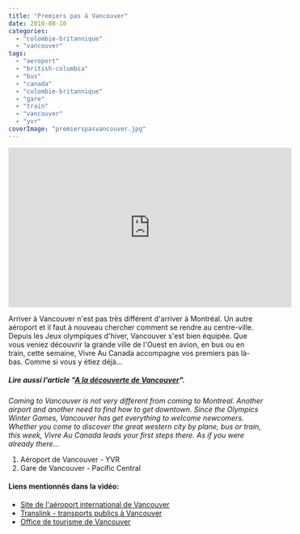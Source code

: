 ```yaml
---
title: "Premiers pas à Vancouver"
date: 2010-08-10
categories: 
  - "colombie-britannique"
  - "vancouver"
tags: 
  - "aeroport"
  - "british-columbia"
  - "bus"
  - "canada"
  - "colombie-britannique"
  - "gare"
  - "train"
  - "vancouver"
  - "yvr"
coverImage: "premierspasvancouver.jpg"
---
```


<iframe src="https://www.youtube.com/embed/TNOemZgFBtg" width="560" height="315" frameborder="0" allowfullscreen="allowfullscreen"></iframe>

Arriver à Vancouver n'est pas très différent d'arriver à Montréal. Un autre aéroport et il faut à nouveau chercher comment se rendre au centre-ville. Depuis les Jeux olympiques d'hiver, Vancouver s'est bien équipée. Que vous veniez découvrir la grande ville de l'Ouest en avion, en bus ou en train, cette semaine, Vivre Au Canada accompagne vos premiers pas là-bas. Comme si vous y étiez déjà...

##### Lire aussi l'article "[A la découverte de Vancouver](https://noteauvoyageur.eu/decouvrir-vancouver-premiere-partie/)".

_Coming to Vancouver is not very different from coming to Montreal. Another airport and another need to find how to get downtown. Since the Olympics Winter Games, Vancouver has get everything to welcome newcomers. Whether you come to discover the great western city by plane, bus or train, this week, Vivre Au Canada leads your first steps there. As if you were already there..._

1. Aéroport de Vancouver - YVR
2. Gare de Vancouver - Pacific Central

#### Liens mentionnés dans la vidéo:

- [Site de l'aéroport international de Vancouver](http://www.yvr.ca/fr/Default.aspx)
- [Translink - transports publics à Vancouver](http://www.translink.ca/)
- [Office de tourisme de Vancouver](http://www.tourismvancouver.com/)
